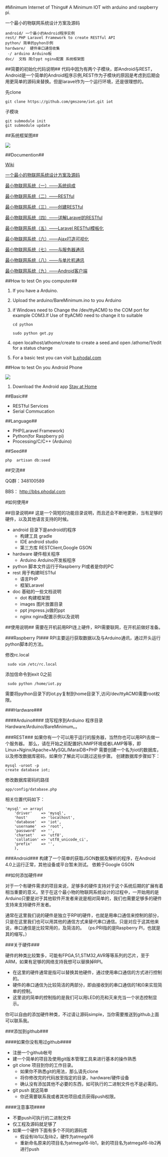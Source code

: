 #Minimum Internet of Things#
A Minimum IOT with arduino and raspberry pi.

一个最小的物联网系统设计方案及源码

    android/ 一个最小的Android程序实例
    rest/ PHP Laravel Framework to create RESTful API
    python/ 简单的pyhon示例
    hardware/  硬件串口通信收集
	 -/ arduino Arduino板
    doc/  文档 简介ppt nginx配置 系统框架图

##简要的初始化代码说明##
代码中因为有两个子模块，即Android与REST，Android是一个简单的Android程序示例,REST作为子模块的原因是考虑到后期会用更简单的源码来替换。但是laravel作为一个运行环境，还是很理想的。

先clone

    git clone https://github.com/gmszone/iot.git iot 

子模块
    
    git submodule init
    git submodule update

    

  

##系统框架图##

![](https://raw.github.com/gmszone/iot/master/doc/dot/struct.jpg)

##Documention##

[Wiki][3]

[一个最小的物联网系统设计方案及源码][2]

[最小物联网系统（一）——系统组成][4]

[最小物联网系统（二）——RESTful][5]

[最小物联网系统（三）——创建RESTful][6]

[最小物联网系统（四）——详解Laravel的RESTful][7]

[最小物联网系统（五）——Laravel RESTful模板化][8]

[最小物联网系统（六）——Ajax打造可视化][9]

[最小物联网系统（七）——与服务器通讯][10]

[最小物联网系统（八）——与单片机通讯][11]

[最小物联网系统（九）——Android客户端][12]

##How to test On you computer##
 1. If you have a Arduino.

 2. Upload the arduino/BareMinimum.ino to you Arduino 


 3. if Windows need to Change the /dev/ttyACM0 to the COM port for example COM3.If Use of ttyACM0 need to change it to suitable

        cd python
 
        sudo python get.py

 4. open localhost/athome/create to create a seed.and open /athome/1/edit for a status change

 5. For a basic test you can visit [b.phodal.com][1]
 
##How to test On you Android Phone

![](https://raw.github.com/gmszone/iot/master/doc/images/android.png)

  1. Download the Android app [Stay at Home][13]

##Basic##

- RESTful Services
- Serial Commucation

##Language##
- PHP(Laravel Framework)
- Python(for Raspberry pi)
- Processing/C/C++ (Arduino)

##Seed##

    php  artisan db:seed

##交流##

QQ群：348100589

BBS： http://bbs.phodal.com


#如何使用#

##目录说明##
这是一个简短的功能目录说明，而且还会不断地更新，当有足够的硬件，以及其他语言支持的时候。

 * android 目录下是android的程序
    * 构建工具 gradle
    * IDE     android studio
    * 第三方库 RESTClient,Google GSON
 * hardware 硬件相关程序
    * Arduino Arduino开发板程序
 * python 脚本文件运行于Raspberry PI或者是你的PC
 * rest   用于构建RESTful
    * 语言PHP
    * 框架Laravel
 * doc 基础的一些文档说明
    * dot 构建框架图
    * images 图片放置目录
    * ppt jmpress.js做的ppt
    * nginx nginx配置示例以及说明
    
##使用说明##
需要在开机前用RPI连上硬件，RPI需要联网，在开机前做好准备。

###Raspberry PI###
RPI主要运行获取数据以及与Arduino通讯，通过开头运行python脚本的方法。

修改rc.local
    
     sudo vim /etc/rc.local
     
添加信命令到exit 0之前

     sudo python /home/iot.py
     
需要将python目录下的iot.py复制到home目录下,访问/dev/ttyACM0需要root权限。

###Hardware###

####Arduino####
烧写程序到Ardiuino
程序目录Hardware/Arduino/BareMinimum。。

###REST###
如果你有一个可以用于运行的服务器，当然你也可以用RPI去做一个服务器。
那么，请在开始之前配置好LNMP环境或者LAMP等等，即Linux+Nginx/Apache+MySQL/MaraiDB+PHP
需要创建一个名为iot的数据库，以及修改数据库密码，如果你了解此可以跳过这些步骤。
创建数据库步骤如下：

    mysql -uroot -p
    create database iot;    

修改数据库密码的路径

    app/config/database.php

相关位置代码如下：

    'mysql' => array(
        'driver'    => 'mysql',
        'host'      => 'localhost',
        'database'  => 'iot',
        'username'  => 'root',
        'password'  => '',
        'charset'   => 'utf8',
        'collation' => 'utf8_unicode_ci',
        'prefix'    => '',
        ),
        

###Android###
构建了一个简单的获取JSON数据及解析的程序，在Android 4.0上运行正常，其他设备或平台暂未测试。
依赖于Google GSON

##如何添加硬件##

对于一个有硬件需求的项目来说，足够多的硬件支持对于这个系统后期的扩展有着相当重要的意义。至于在这个最小物的物联网系统设计的过程中，一开始用的是Arduino只要是对于其他软件开发者来说是相对简单的，我们也需要足够多的硬件支持来支持硬件开发者。

通常在这里我们说的硬件是独立于RPI的硬件，也就是用串口通信来控制的部分，只是在这里我们也可以用其他的通信方式来替代串口通信。只是对应于这其他来说，串口通信是比较常用的，及简洁的。
（ps:PRI指的是Raspberry PI，也就是其的缩写。）

###关于硬件###

硬件的种类比较繁多，可能有FPGA,51,STM32,AVR等等系列的芯片，至于ARM，如果有足够的网络支持我想可以替换掉RPI。

 - 在这里的硬件通常是指可以替换其他硬件，通过使用串口通信的方式进行控制的。
 - 硬件的串口通信为比较简洁的两部分，即由接收到的串口通信的1和0来实现简单的控制。
 - 这里说的简单的控制指的是我们可以用LED的亮和灭来充当一个状态控制显示。

你可以自由的添加硬件种类，不过请让源码simple，当你需要推送到github上面可以联系我。

###添加到github###

####如果你没有用过github####

 - 注册一个github帐号
 - 建一个简单的项目及使用git版本管理工具来进行基本的操作熟悉
 - git clone 项目到你的工作目录。
    - 如果你不熟悉git的用法，那么请先clone 
    - 将你修改完的代码放至指定的目录，hardware/硬件设备
    - 确认没有添加其他不必要的东西，如可执行的二进制文件也不是必需的。
 - git push 就这简单
    - 你还需要联系我或者其他项目成员获得push权限。
    
 ####注意事项####
 
 - 不要push可执行的二进制文件
 - 仅工程及源码就足够了
 - 如果一个硬件下面有多个不同的源码库
   - 假设有lib1以及lib2，硬件为atmega16
   - 重新命名原来的项目名为atmega16-lib1，新的项目名为atmega16-lib2再进行push
  


[1]:http://b.phodal.com
[2]:http://www.phodal.com/blog/bare-minimum-iot
[3]:https://github.com/gmszone/iot/wiki
[4]:http://www.phodal.com/blog/bare-minimum-iot-system-structure/
[5]:http://www.phodal.com/blog/bare-minimum-iot-system-restful/
[6]:http://www.phodal.com/blog/bare-minimum-iot-system-create-restful/
[7]:http://www.phodal.com/blog/bare-minimum-iot-system-about-restful/
[8]:http://www.phodal.com/blog/bare-minimum-iot-system-restful-template/
[9]:http://www.phodal.com/blog/bare-minimum-iot-system-ajax/
[10]:http://www.phodal.com/blog/bare-minimum-iot-system-date-commucation/
[11]:http://www.phodal.com/blog/bare-minimum-iot-system-mcu-commucation/
[12]:http://www.phodal.com/blog/bare-minimum-iot-system-android-example/
[13]:https://github.com/gmszone/Home-Anywhere/raw/master/app/build/apk/app-debug-unaligned.apk
[14]:http://bbs.phodal.com